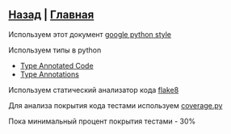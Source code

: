 [Назад](README.md) | [Главная](../README.md) 
---


Используем этот документ [google python style](https://google.github.io/styleguide/pyguide.html)

Используем типы в python 
 - [Type Annotated Code](https://google.github.io/styleguide/pyguide.html#221-type-annotated-code)
 - [Type Annotations](https://google.github.io/styleguide/pyguide.html#319-type-annotations)

Используем статический анализатор кода [flake8](https://habr.com/ru/company/dataart/blog/318776/)

Для анализа покрытия кода тестами используем [coverage.py](https://coverage.readthedocs.io/en/coverage-5.1/)

Пока минимальный процент покрытия тестами - 30%